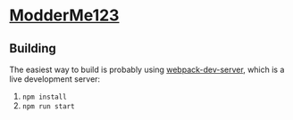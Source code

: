 # [ModderMe123](http://modderme123.github.io/)
## Building
The easiest way to build is probably using [webpack-dev-server](https://github.com/webpack/webpack-dev-server), which is a live development server:
1. ```npm install```
2. ```npm run start```
